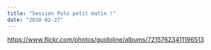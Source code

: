 ```yaml
---
title: "Session Polo petit matin !"
date: "2010-02-27"
---
```


<https://www.flickr.com/photos/guidoline/albums/72157623411196513>
